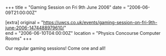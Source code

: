 +++
title = "Gaming Session on Fri 9th June 2006"
date = "2006-06-09T21:00:00Z"

[extra]
original = "https://uwcs.co.uk/events/gaming-session-on-fri-9th-june-2006-1474488979610/"    
end = "2006-06-10T04:00:00Z"
location = "Physics Concourse Computer Rooms"
+++

Our regular gaming sessions\! Come one and all\!

